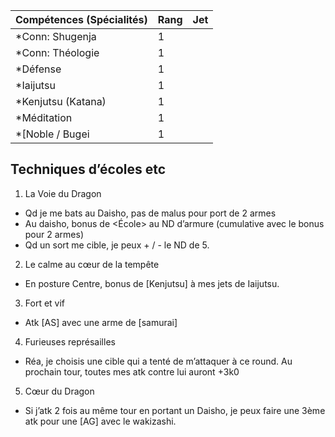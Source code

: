| Compétences (Spécialités)                     | Rang  | Jet
| --------------------------------------------- | ----- | -------
| *Conn: Shugenja                               | 1     |
| *Conn: Théologie                              | 1     |
| *Défense                                      | 1     |
| *Iaijutsu                                     | 1     |
| *Kenjutsu (Katana)                            | 1     |
| *Méditation                                   | 1     |
| *[Noble / Bugei                               | 1     |

## Techniques d’écoles etc

1. La Voie du Dragon
  * Qd je me bats au Daisho, pas de malus pour port de 2 armes
  * Au daisho, bonus de <École> au ND d’armure (cumulative avec le bonus pour 2 armes)
  * Qd un sort me cible, je peux + / - le ND de 5.
2. Le calme au cœur de la tempête
  * En posture Centre, bonus de [Kenjutsu] à mes jets de Iaijutsu.
3. Fort et vif
  * Atk [AS] avec une arme de [samurai]
4. Furieuses représailles
  * Réa, je choisis une cible qui a tenté de m’attaquer à ce round. Au prochain
    tour, toutes mes atk contre lui auront +3k0
5. Cœur du Dragon
  * Si j’atk 2 fois au même tour en portant un Daisho, je peux faire une 3ème atk
    pour une [AG] avec le wakizashi.
